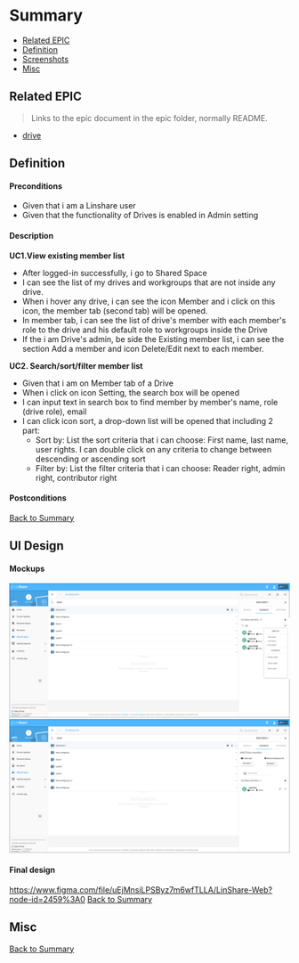 # Summary

* [Related EPIC](#related-epic)
* [Definition](#definition)
* [Screenshots](#screenshots)
* [Misc](#misc)

## Related EPIC

> Links to the epic document in the epic folder, normally README.

* [drive](./README.md)

## Definition

#### Preconditions
*  Given that i am a Linshare user 
*  Given that the functionality of Drives is enabled in Admin setting
#### Description
**UC1.View existing member list**

*  After logged-in successfully, i go to Shared Space 
*  I can see the list of my drives and workgroups that are not inside any drive.
*  When i hover any drive, i can see the icon Member and i click on this icon, the member tab (second tab) will be opened. 
*  In member tab, i can see the list of drive's member with each member's role to the drive and his default role to workgroups inside the Drive 
*  If the i am Drive's admin, be side the Existing member list,  i can see the section Add a member and icon Delete/Edit next to each member. 

**UC2. Search/sort/filter member list**

*  Given that i am on Member tab of a Drive 
*  When i click on icon Setting, the search box will be opened 
*  I can input text in search box to find member by member's name, role (drive role), email 
*  I can click icon sort, a drop-down list will be opened that including 2 part:
   *  Sort by: List the sort criteria that i can choose: First name, last name, user rights. I can double click on any criteria to change between descending or ascending sort
   *  Filter by: List the filter criteria that i can choose: Reader right, admin right, contributor right 
#### Postconditions


[Back to Summary](#summary)

## UI Design

#### Mockups
![story3.1](./resources/story3.1.png)
![story3.2](./resources/story3.2.png)
#### Final design
https://www.figma.com/file/uEjMnsiLPSByz7m6wfTLLA/LinShare-Web?node-id=2459%3A0
[Back to Summary](#summary)
## Misc

[Back to Summary](#summary)
